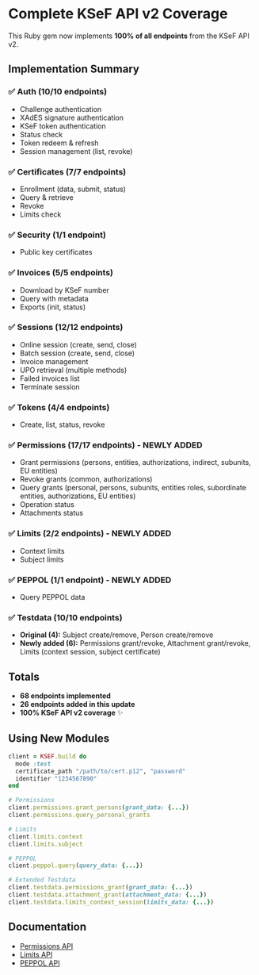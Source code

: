 # Complete KSeF API v2 Coverage

This Ruby gem now implements **100% of all endpoints** from the KSeF API v2.

## Implementation Summary

### ✅ Auth (10/10 endpoints)
- Challenge authentication
- XAdES signature authentication
- KSeF token authentication
- Status check
- Token redeem & refresh
- Session management (list, revoke)

### ✅ Certificates (7/7 endpoints)
- Enrollment (data, submit, status)
- Query & retrieve
- Revoke
- Limits check

### ✅ Security (1/1 endpoint)
- Public key certificates

### ✅ Invoices (5/5 endpoints)
- Download by KSeF number
- Query with metadata
- Exports (init, status)

### ✅ Sessions (12/12 endpoints)
- Online session (create, send, close)
- Batch session (create, send, close)
- Invoice management
- UPO retrieval (multiple methods)
- Failed invoices list
- Terminate session

### ✅ Tokens (4/4 endpoints)
- Create, list, status, revoke

### ✅ Permissions (17/17 endpoints) - **NEWLY ADDED**
- Grant permissions (persons, entities, authorizations, indirect, subunits, EU entities)
- Revoke grants (common, authorizations)
- Query grants (personal, persons, subunits, entities roles, subordinate entities, authorizations, EU entities)
- Operation status
- Attachments status

### ✅ Limits (2/2 endpoints) - **NEWLY ADDED**
- Context limits
- Subject limits

### ✅ PEPPOL (1/1 endpoint) - **NEWLY ADDED**
- Query PEPPOL data

### ✅ Testdata (10/10 endpoints)
- **Original (4):** Subject create/remove, Person create/remove
- **Newly added (6):** Permissions grant/revoke, Attachment grant/revoke, Limits (context session, subject certificate)

## Totals
- **68 endpoints implemented**
- **26 endpoints added in this update**
- **100% KSeF API v2 coverage** ✨

## Using New Modules

```ruby
client = KSEF.build do
  mode :test
  certificate_path "/path/to/cert.p12", "password"
  identifier "1234567890"
end

# Permissions
client.permissions.grant_persons(grant_data: {...})
client.permissions.query_personal_grants

# Limits
client.limits.context
client.limits.subject

# PEPPOL
client.peppol.query(query_data: {...})

# Extended Testdata
client.testdata.permissions_grant(grant_data: {...})
client.testdata.attachment_grant(attachment_data: {...})
client.testdata.limits_context_session(limits_data: {...})
```

## Documentation
- [Permissions API](./PERMISSIONS.md)
- [Limits API](./LIMITS.md)
- [PEPPOL API](./PEPPOL.md)
